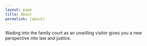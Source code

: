 ```yaml
---
layout: page
title: About
permalink: /about/
---
```


Wading into the family court as an unwilling visitor gives you a
new perspective into law and justice.
